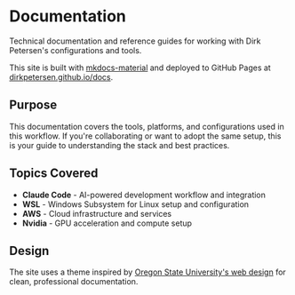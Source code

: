 # Documentation

Technical documentation and reference guides for working with Dirk Petersen's configurations and tools.

This site is built with [mkdocs-material](https://squidfunk.github.io/mkdocs-material/) and deployed to GitHub Pages at [dirkpetersen.github.io/docs](https://dirkpetersen.github.io/docs).

## Purpose

This documentation covers the tools, platforms, and configurations used in this workflow. If you're collaborating or want to adopt the same setup, this is your guide to understanding the stack and best practices.

## Topics Covered

- **Claude Code** - AI-powered development workflow and integration
- **WSL** - Windows Subsystem for Linux setup and configuration
- **AWS** - Cloud infrastructure and services
- **Nvidia** - GPU acceleration and compute setup

## Design

The site uses a theme inspired by [Oregon State University's web design](https://oregonstate.edu/) for clean, professional documentation.





